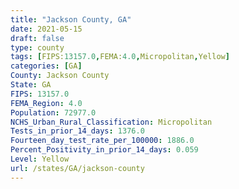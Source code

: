 ```yaml
---
title: "Jackson County, GA"
date: 2021-05-15
draft: false
type: county
tags: [FIPS:13157.0,FEMA:4.0,Micropolitan,Yellow]
categories: [GA]
County: Jackson County
State: GA
FIPS: 13157.0
FEMA_Region: 4.0
Population: 72977.0
NCHS_Urban_Rural_Classification: Micropolitan
Tests_in_prior_14_days: 1376.0
Fourteen_day_test_rate_per_100000: 1886.0
Percent_Positivity_in_prior_14_days: 0.059
Level: Yellow
url: /states/GA/jackson-county
---
```



